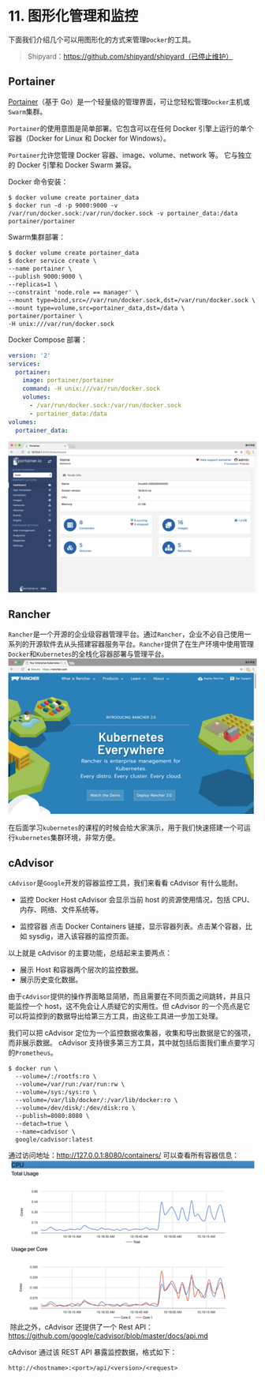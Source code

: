 # 11. 图形化管理和监控
下面我们介绍几个可以用图形化的方式来管理`Docker`的工具。

> Shipyard：https://github.com/shipyard/shipyard（已停止维护）

## Portainer
[Portainer](https://portainer.io/)（基于 Go）是一个轻量级的管理界面，可让您轻松管理`Docker`主机或`Swarm`集群。

`Portainer`的使用意图是简单部署。它包含可以在任何 Docker 引擎上运行的单个容器（Docker for Linux 和 Docker for Windows）。

`Portainer`允许您管理 Docker 容器、image、volume、network 等。 它与独立的 Docker 引擎和 Docker Swarm 兼容。

Docker 命令安装：
```shell
$ docker volume create portainer_data
$ docker run -d -p 9000:9000 -v /var/run/docker.sock:/var/run/docker.sock -v portainer_data:/data portainer/portainer
```

Swarm集群部署：
```shell
$ docker volume create portainer_data
$ docker service create \
--name portainer \
--publish 9000:9000 \
--replicas=1 \
--constraint 'node.role == manager' \
--mount type=bind,src=//var/run/docker.sock,dst=/var/run/docker.sock \
--mount type=volume,src=portainer_data,dst=/data \
portainer/portainer \
-H unix:///var/run/docker.sock
```

Docker Compose 部署：
```yaml
version: '2'
services:
  portainer:
    image: portainer/portainer
    command: -H unix:///var/run/docker.sock
    volumes:
      - /var/run/docker.sock:/var/run/docker.sock
      - portainer_data:/data
volumes:
  portainer_data:
```
![portainer](./images/docker-ui-portainer.png)

## Rancher
`Rancher`是一个开源的企业级容器管理平台。通过`Rancher`，企业不必自己使用一系列的开源软件去从头搭建容器服务平台。`Rancher`提供了在生产环境中使用管理`Docker`和`Kubernetes`的全栈化容器部署与管理平台。
​​![rancher](./images/docker-ui-rancher.png)

在后面学习`kubernetes`的课程的时候会给大家演示，用于我们快速搭建一个可运行`kubernetes`集群环境，非常方便。

## cAdvisor
`cAdvisor`是`Google`开发的容器监控工具，我们来看看 cAdvisor 有什么能耐。

* 监控 Docker Host
cAdvisor 会显示当前 host 的资源使用情况，包括 CPU、内存、网络、文件系统等。
 
* 监控容器
点击 Docker Containers 链接，显示容器列表。点击某个容器，比如 sysdig，进入该容器的监控页面。

以上就是 cAdvisor 的主要功能，总结起来主要两点：
* 展示 Host 和容器两个层次的监控数据。
* 展示历史变化数据。

由于`cAdvisor`提供的操作界面略显简陋，而且需要在不同页面之间跳转，并且只能监控一个 host，这不免会让人质疑它的实用性。但 cAdvisor 的一个亮点是它可以将监控到的数据导出给第三方工具，由这些工具进一步加工处理。

我们可以把 cAdvisor 定位为一个监控数据收集器，收集和导出数据是它的强项，而非展示数据。
cAdvisor 支持很多第三方工具，其中就包括后面我们重点要学习的`Prometheus`。
```shell:
$ docker run \
  --volume=/:/rootfs:ro \
  --volume=/var/run:/var/run:rw \
  --volume=/sys:/sys:ro \
  --volume=/var/lib/docker/:/var/lib/docker:ro \
  --volume=/dev/disk/:/dev/disk:ro \
  --publish=8080:8080 \
  --detach=true \
  --name=cadvisor \
  google/cadvisor:latest
```
 
通过访问地址：http://127.0.0.1:8080/containers/ 可以查看所有容器信息：
![docker cAdvisor](./images/docker-cadvisor.png)
​​
除此之外，cAdvisor 还提供了一个 Rest API：https://github.com/google/cadvisor/blob/master/docs/api.md

cAdvisor 通过该 REST API 暴露监控数据，格式如下：
```
http://<hostname>:<port>/api/<version>/<request>
```
